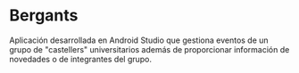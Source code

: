 # Bergants
Aplicación desarrollada en Android Studio que gestiona eventos de un grupo de "castellers" universitarios además de proporcionar información de novedades o de integrantes del grupo.
